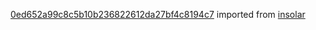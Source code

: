 [0ed652a99c8c5b10b236822612da27bf4c8194c7](https://github.com/insolar/insolar/commit/0ed652a99c8c5b10b236822612da27bf4c8194c7) imported from [insolar](https://github.com/insolar/insolar)
